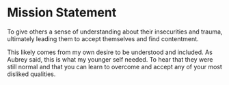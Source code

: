 # Mission Statement

To give others a sense of understanding about their insecurities and trauma, ultimately leading them to accept themselves and find contentment.

This likely comes from my own desire to be understood and included. As Aubrey said, this is what my younger self needed. To hear that they were still normal and that you can learn to overcome and accept any of your most disliked qualities.

